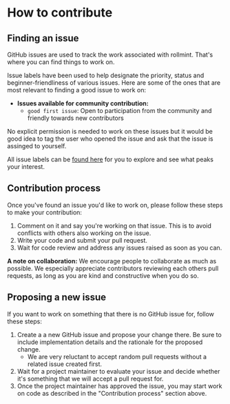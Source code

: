 # How to contribute

## Finding an issue

GitHub issues are used to track the work associated with rollmint. That's where you can find things to work on.

Issue labels have been used to help designate the priority, status and beginner-friendliness of various issues. Here are some of the ones that are most relevant to finding a good issue to work on:

- **Issues available for community contribution:**
  - `good first issue`: Open to participation from the community and friendly towards new contributors

No explicit permission is needed to work on these issues but it would be good idea to tag the user who opened the issue and ask that the issue is assinged to yourself.

All issue labels can be [found here](https://github.com/celestiaorg/rollmint/labels) for you to explore and see what peaks your interest.

## Contribution process

Once you've found an issue you'd like to work on, please follow these steps to make your contribution:

1. Comment on it and say you're working on that issue. This is to avoid conflicts with others also working on the issue.
2. Write your code and submit your pull request.
3. Wait for code review and address any issues raised as soon as you can.

**A note on collaboration:** We encourage people to collaborate as much as possible. We especially appreciate contributors reviewing each others pull requests, as long as you are kind and constructive when you do so.

## Proposing a new issue

If you want to work on something that there is no GitHub issue for, follow these steps:

1. Create a a new GitHub issue and propose your change there. Be sure to include implementation details and the rationale for the proposed change.
   - We are very reluctant to accept random pull requests without a related issue created first.
2. Wait for a project maintainer to evaluate your issue and decide whether it's something that we will accept a pull request for.
3. Once the project maintainer has approved the issue, you may start work on code as described in the "Contribution process" section above.
